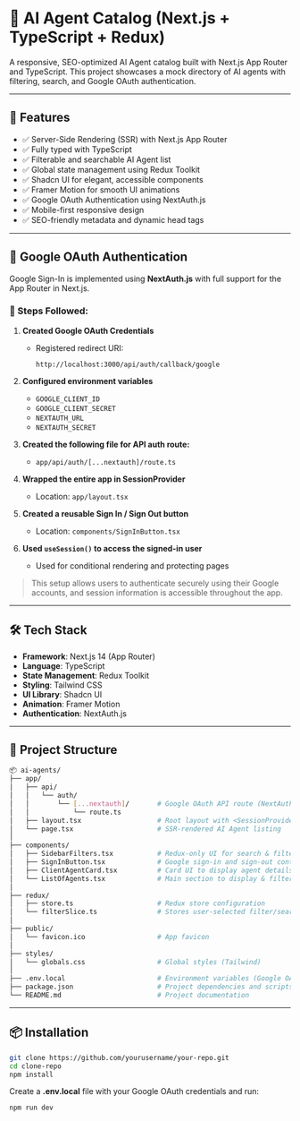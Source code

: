 # 🧠 AI Agent Catalog (Next.js + TypeScript + Redux)

A responsive, SEO-optimized AI Agent catalog built with Next.js App Router and TypeScript. This project showcases a mock directory of AI agents with filtering, search, and Google OAuth authentication.

---

## 🚀 Features

- ✅ Server-Side Rendering (SSR) with Next.js App Router
- ✅ Fully typed with TypeScript
- ✅ Filterable and searchable AI Agent list
- ✅ Global state management using Redux Toolkit
- ✅ Shadcn UI for elegant, accessible components
- ✅ Framer Motion for smooth UI animations
- ✅ Google OAuth Authentication using NextAuth.js
- ✅ Mobile-first responsive design
- ✅ SEO-friendly metadata and dynamic head tags

---

## 🔐 Google OAuth Authentication

Google Sign-In is implemented using **NextAuth.js** with full support for the App Router in Next.js.

### 🔧 Steps Followed:

1. **Created Google OAuth Credentials**

   - Registered redirect URI:
     ```
     http://localhost:3000/api/auth/callback/google
     ```

2. **Configured environment variables**

   - `GOOGLE_CLIENT_ID`
   - `GOOGLE_CLIENT_SECRET`
   - `NEXTAUTH_URL`
   - `NEXTAUTH_SECRET`

3. **Created the following file for API auth route:**

   - `app/api/auth/[...nextauth]/route.ts`

4. **Wrapped the entire app in SessionProvider**

   - Location: `app/layout.tsx`

5. **Created a reusable Sign In / Sign Out button**

   - Location: `components/SignInButton.tsx`

6. **Used `useSession()` to access the signed-in user**
   - Used for conditional rendering and protecting pages

> This setup allows users to authenticate securely using their Google accounts, and session information is accessible throughout the app.

---

## 🛠️ Tech Stack

- **Framework**: Next.js 14 (App Router)
- **Language**: TypeScript
- **State Management**: Redux Toolkit
- **Styling**: Tailwind CSS
- **UI Library**: Shadcn UI
- **Animation**: Framer Motion
- **Authentication**: NextAuth.js

---

## 📁 Project Structure

```bash
📦 ai-agents/
├── app/
│   ├── api/
│   │   └── auth/
│   │       └── [...nextauth]/       # Google OAuth API route (NextAuth)
│   │           └── route.ts
│   ├── layout.tsx                   # Root layout with <SessionProvider>
│   └── page.tsx                     # SSR-rendered AI Agent listing
│
├── components/
│   ├── SidebarFilters.tsx           # Redux-only UI for search & filter options
│   ├── SignInButton.tsx             # Google sign-in and sign-out control
│   ├── ClientAgentCard.tsx          # Card UI to display agent details
│   └── ListOfAgents.tsx             # Main section to display & filter agents
│
├── redux/
│   ├── store.ts                     # Redux store configuration
│   └── filterSlice.ts               # Stores user-selected filter/search state
│
├── public/
│   └── favicon.ico                  # App favicon
│
├── styles/
│   └── globals.css                  # Global styles (Tailwind)
│
├── .env.local                       # Environment variables (Google OAuth keys)
├── package.json                     # Project dependencies and scripts
└── README.md                        # Project documentation
```

---

## 📦 Installation

```bash
git clone https://github.com/yourusername/your-repo.git
cd clone-repo
npm install
```

Create a **.env.local** file with your Google OAuth credentials and run:

```bash
npm run dev
```
